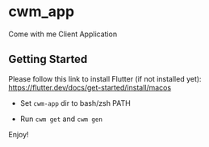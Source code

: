 # cwm_app

Come with me Client Application

## Getting Started

Please follow this link to install Flutter (if not installed yet): https://flutter.dev/docs/get-started/install/macos

- Set `cwm-app` dir to bash/zsh PATH

- Run `cwm get` and `cwm gen`

Enjoy!
